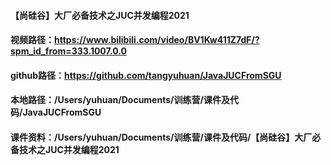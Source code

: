 
#### 【尚硅谷】大厂必备技术之JUC并发编程2021
#### 视频路径：https://www.bilibili.com/video/BV1Kw411Z7dF/?spm_id_from=333.1007.0.0
#### github路径：https://github.com/tangyuhuan/JavaJUCFromSGU
#### 本地路径：/Users/yuhuan/Documents/训练营/课件及代码/JavaJUCFromSGU
#### 课件资料：/Users/yuhuan/Documents/训练营/课件及代码/【尚硅谷】大厂必备技术之JUC并发编程2021